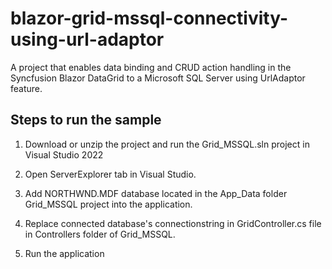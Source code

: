 # blazor-grid-mssql-connectivity-using-url-adaptor
A project that enables data binding and CRUD action handling in the Syncfusion Blazor DataGrid to a Microsoft SQL Server using UrlAdaptor feature.

## Steps to run the sample

1. Download or unzip the project and run the Grid_MSSQL.sln project in Visual Studio 2022

2. Open ServerExplorer tab in Visual Studio.

3. Add NORTHWND.MDF database located in the App_Data folder Grid_MSSQL project into the application.

4. Replace connected database's connectionstring in GridController.cs file in Controllers folder of Grid_MSSQL.

5. Run the application
